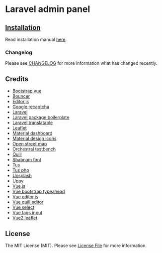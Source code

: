 # Laravel admin panel

## [Installation](https://sanjabteam.github.io/install.html)
Read installation manual [here](https://sanjabteam.github.io/install.html).

### Changelog

Please see [CHANGELOG](CHANGELOG.md) for more information what has changed recently.

## Credits

- [Bootstrap vue](https://bootstrap-vue.js.org)
- [Bouncer](https://github.com/JosephSilber/bouncer)
- [Editor.js](https://editorjs.io)
- [Google recaptcha](https://github.com/google/recaptcha)
- [Laravel](https://laravel.com/)
- [Laravel package boilerplate](https://laravelpackageboilerplate.com)
- [Laravel translatable](https://github.com/Astrotomic/laravel-translatable)
- [Leaflet](https://leafletjs.com/)
- [Material dashboard](https://github.com/creativetimofficial/material-dashboard)
- [Material design icons](https://github.com/google/material-design-icons)
- [Open street map](https://www.openstreetmap.org)
- [Orchestral testbench](https://github.com/orchestral/testbench)
- [Quill](https://quilljs.com/)
- [Shabnam font](https://github.com/rastikerdar/shabnam-font)
- [Tus](https://tus.io)
- [Tus php](https://github.com/ankitpokhrel/tus-php)
- [Unsplash](https://unsplash.com)
- [Uppy](https://uppy.io)
- [Vue.js](https://vuejs.org/)
- [Vue bootstrap typeahead](https://github.com/alexurquhart/vue-bootstrap-typeahead)
- [Vue editor.js](https://github.com/changjoo-park/vue-editor-jse)
- [Vue quill editor](https://github.com/surmon-china/vue-quill-editor)
- [Vue select](https://github.com/sagalbot/vue-select)
- [Vue tags input](https://github.com/voerro/vue-tagsinput)
- [Vue2 leaflet](https://github.com/KoRiGaN/Vue2Leaflet)

## License

The MIT License (MIT). Please see [License File](LICENSE.md) for more information.

